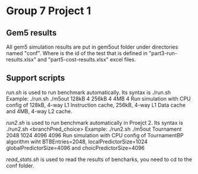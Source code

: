 # Group 7 Project 1

## Gem5 results

All gem5 simulation results are put in gem5out folder under directories named "conf<id>".
Where <id> is the id of the test that is defined in "part3-run-results.xlsx" and "part5-cost-results.xlsx" excel files.

## Support scripts

*run.sh* is used to run benchmark automatically. Its syntax is ./run.sh <outputfolder> <L1iSize> <L1iAssoc> <L1Size> <L1Assoc> <L2Size> <L2Assoc>
Example: ./run.sh ./m5out 128kB 4 256kB 4 4MB 4
Run simulation with CPU config of 128kB, 4-way L1 Instruction cache, 256kB, 4-way L1 Data cache and 4MB, 4-way L2 cache.

*run2.sh* is used to run benchmark automatically in Proejct 2. Its syntax is ./run2.sh <outputfolder> <branchPred\_choice> <btbEntries> <localPredictorSize> <globalPredictorSize> <choicPredictorSize>
Example: ./run2.sh ./m5out Tournament 2048 1024 4096 4096
Run simulation with CPU config of TournamentBP algorithm wiht BTBEntries=2048, localPredictorSize=1024 globalPredictorSize=4096 and choicPredictorSize=4096

*read_stats.sh* is used to read the results of bencharks, you need to cd to the conf<id> folder.
